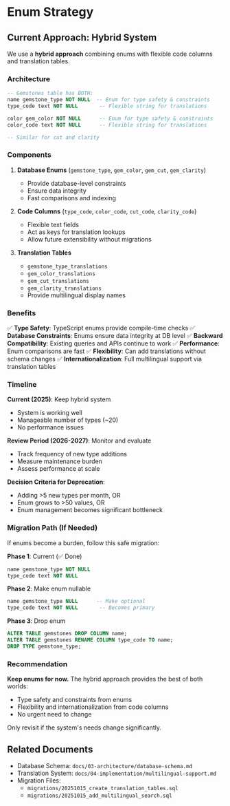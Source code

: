 # Enum Strategy

## Current Approach: Hybrid System

We use a **hybrid approach** combining enums with flexible code columns and translation tables.

### Architecture

```sql
-- Gemstones table has BOTH:
name gemstone_type NOT NULL  -- Enum for type safety & constraints
type_code text NOT NULL       -- Flexible string for translations

color gem_color NOT NULL      -- Enum for type safety & constraints
color_code text NOT NULL      -- Flexible string for translations

-- Similar for cut and clarity
```

### Components

1. **Database Enums** (`gemstone_type`, `gem_color`, `gem_cut`, `gem_clarity`)

   - Provide database-level constraints
   - Ensure data integrity
   - Fast comparisons and indexing

2. **Code Columns** (`type_code`, `color_code`, `cut_code`, `clarity_code`)

   - Flexible text fields
   - Act as keys for translation lookups
   - Allow future extensibility without migrations

3. **Translation Tables**
   - `gemstone_type_translations`
   - `gem_color_translations`
   - `gem_cut_translations`
   - `gem_clarity_translations`
   - Provide multilingual display names

### Benefits

✅ **Type Safety**: TypeScript enums provide compile-time checks
✅ **Database Constraints**: Enums ensure data integrity at DB level
✅ **Backward Compatibility**: Existing queries and APIs continue to work
✅ **Performance**: Enum comparisons are fast
✅ **Flexibility**: Can add translations without schema changes
✅ **Internationalization**: Full multilingual support via translation tables

### Timeline

**Current (2025)**: Keep hybrid system

- System is working well
- Manageable number of types (~20)
- No performance issues

**Review Period (2026-2027)**: Monitor and evaluate

- Track frequency of new type additions
- Measure maintenance burden
- Assess performance at scale

**Decision Criteria for Deprecation**:

- Adding >5 new types per month, OR
- Enum grows to >50 values, OR
- Enum management becomes significant bottleneck

### Migration Path (If Needed)

If enums become a burden, follow this safe migration:

**Phase 1**: Current (✅ Done)

```sql
name gemstone_type NOT NULL
type_code text NOT NULL
```

**Phase 2**: Make enum nullable

```sql
name gemstone_type NULL      -- Make optional
type_code text NOT NULL       -- Becomes primary
```

**Phase 3**: Drop enum

```sql
ALTER TABLE gemstones DROP COLUMN name;
ALTER TABLE gemstones RENAME COLUMN type_code TO name;
DROP TYPE gemstone_type;
```

### Recommendation

**Keep enums for now.** The hybrid approach provides the best of both worlds:

- Type safety and constraints from enums
- Flexibility and internationalization from code columns
- No urgent need to change

Only revisit if the system's needs change significantly.

## Related Documents

- Database Schema: `docs/03-architecture/database-schema.md`
- Translation System: `docs/04-implementation/multilingual-support.md`
- Migration Files:
  - `migrations/20251015_create_translation_tables.sql`
  - `migrations/20251015_add_multilingual_search.sql`
